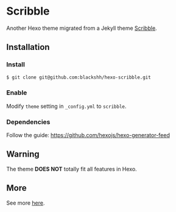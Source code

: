 # Scribble

Another Hexo theme migrated from a Jekyll theme [Scribble](https://github.com/chloerei/scribble).

## Installation

### Install

``` bash
$ git clone git@github.com:blackshh/hexo-scribble.git
```

### Enable

Modify `theme` setting in `_config.yml` to `scribble`.

### Dependencies

Follow the guide: https://github.com/hexojs/hexo-generator-feed


## Warning

The theme __DOES NOT__ totally fit all features in Hexo.

## More

See more [here](https://github.com/blackshh/hexo-scribble).
